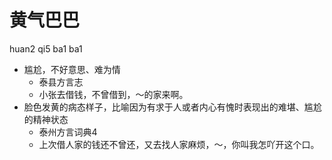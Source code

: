 # 黄气巴巴
huan2 qi5 ba1 ba1
+ 尴尬，不好意思、难为情
  * 泰县方言志
  - 小张去借钱，不曾借到，～的家来啊。
+ 脸色发黄的病态样子，比喻因为有求于人或者内心有愧时表现出的难堪、尴尬的精神状态
  * 泰州方言词典4
  - 上次借人家的钱还不曾还，又去找人家麻烦，～，你叫我怎吖开这个口。

